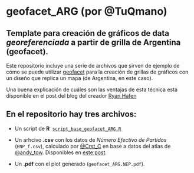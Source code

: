 # geofacet_ARG (por @TuQmano)
Template para creación de gráficos de data *georeferenciada* a partir de grilla de Argentina (geofacet). 
--------------------

Este repositorio incluye una serie de archivos que sirven de ejemplo de cómo se puede utilizar [geofacet](http://ryanhafen.com/blog/geofacet) para la creación de grillas de gráficos con un diseño que replica un mapa (de Argentina, en este caso). 

Una buena explicación de cuáles son las ventajas de esta técnica está disponible en el post del blog del creador [Ryan Hafen](https://twitter.com/hafenstats)

## En el repositorio hay tres archivos:

* Un script de **R**  [`script_base_geofacet_ARG.R`](https://github.com/TuQmano/geofacet_ARG/blob/master/script_base_geofacet_ARG.R)

* Un arhcivo **.csv** con los datos de *Número Efectivo de Partidos* (`ENP_f.csv`), calculado por [@Crst_C](https://twitter.com/Crst_C/) en base a datos del atlas de [@andy_tow](https://twitter.com/andy_tow/). Disponibles en [este post](http://observablesyhechos.blogspot.mx/2014/08/numero-efectivo-de-partidos-en.html). 

* Un **.pdf** con el plot generado (`geofacet_ARG.NEP.pdf`). 
